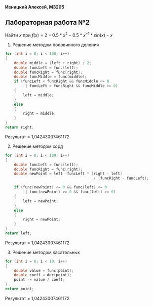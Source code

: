 #### Ивницкий Алексей, M3205
## Лабораторная работа №2

Найти $x$ при $f(x) = 2 - 0.5 *x^2 - 0.5 * x^{-1} * sin(x) - x$

1. Решение методом половинного деления
```C
for (int i = 0; i < 100; i++)
{
    double middle = (left + right) / 2;
    double funcLeft = func(left);
    double funcRight = func(right);
    double funcMiddle = func(middle);
    if (funcLeft < funcRight && funcMiddle <= 0
        || funcLeft > funcRight && funcMiddle >= 0)
    {
        left = middle;
    }
    else
    {
        right = middle;
    }
}
return right;
```
Результат = 1,04243007461172

2. Решение методом хорд
```C
for (int i = 0; i < 100; i++)
{
    double funcLeft = func(left);
    double funcRight = func(right);
    double newPoint = left -funcLeft * (right - left)
                                        / (funcRight - funcLeft);

    if (func(newPoint) <= 0 && func(left) <= 0
        || func(newPoint) >= 0 && func(left) >= 0)
    {
        left = newPoint;
    }
    else
    {
        right = newPoint;
    }
}
return left;
```
Результат = 1,04243007461172

3. Решение методом касательных
```C
for (int i = 0; i < 10; i++)
{
    double value = func(point);
    double coeff = der(point);
    point -= value / coeff;
}
return point;
```
Результат = 1,04243007461172